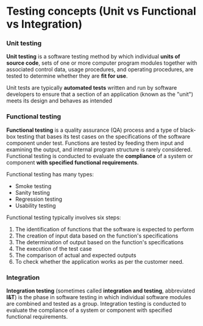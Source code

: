 # Testing concepts \(Unit vs Functional vs Integration\)

### Unit testing

**Unit testing** is a software testing method by which individual **units of source code**, sets of one or more computer program modules together with associated control data, usage procedures, and operating procedures, are tested to determine whether they are **fit for use**.

Unit tests are typically **automated tests** written and run by software developers to ensure that a section of an application \(known as the "unit"\) meets its design and behaves as intended

### Functional testing

**Functional testing** is a quality assurance \(QA\) process and a type of black-box testing that bases its test cases on the specifications of the software component under test. Functions are tested by feeding them input and examining the output, and internal program structure is rarely considered. Functional testing is conducted to evaluate the **compliance** of a system or component **with specified functional requirements**.

Functional testing has many types:

* Smoke testing
* Sanity testing
* Regression testing
* Usability testing

Functional testing typically involves six steps:

1. The identification of functions that the software is expected to perform
2. The creation of input data based on the function's specifications
3. The determination of output based on the function's specifications
4. The execution of the test case
5. The comparison of actual and expected outputs
6. To check whether the application works as per the customer need.

### Integration

**Integration testing** \(sometimes called **integration and testing**, abbreviated **I&T**\) is the phase in software testing in which individual software modules are combined and tested as a group. Integration testing is conducted to evaluate the compliance of a system or component with specified functional requirements.

